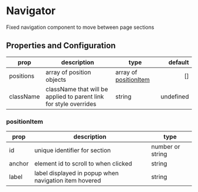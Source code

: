 # Navigator

Fixed navigation component to move between page sections

## Properties and Configuration

| prop      | description                                                       | type                                     |   default |
| --------- | ----------------------------------------------------------------- | ---------------------------------------- | --------: |
| positions | array of position objects                                         | array of [positionItem](./#positionitem) |        [] |
| className | className that will be applied to parent link for style overrides | string                                   | undefined |

### positionItem

| prop   | description                                           | type             |
| ------ | ----------------------------------------------------- | ---------------- |
| id     | unique identifier for section                         | number or string |
| anchor | element id to scroll to when clicked                  | string           |
| label  | label displayed in popup when navigation item hovered | string           |
